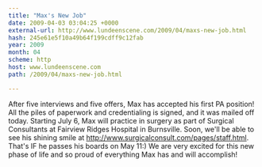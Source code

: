 ```yaml
---
title: "Max's New Job"
date: 2009-04-03 03:04:25 +0000
external-url: http://www.lundeenscene.com/2009/04/maxs-new-job.html
hash: 245e61e5f10a49b64f199cdff9c12fab
year: 2009
month: 04
scheme: http
host: www.lundeenscene.com
path: /2009/04/maxs-new-job.html

---
```


After five interviews and five offers, Max has accepted his first PA position!  All the piles of paperwork and credentialing is signed, and it was mailed off today.  Starting July 6, Max will practice in surgery as part of Surgical Consultants at Fairview Ridges Hospital in Burnsville.  Soon, we'll be able to see his shining smile at http://www.surgicalconsult.com/pages/staff.html.  That's IF he passes his boards on May 11:)  We are very excited for this new phase of life and so proud of everything Max has and will accomplish!

